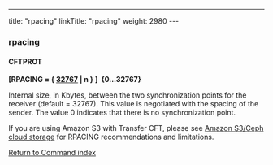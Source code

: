 ---
title: "rpacing"
linkTitle: "rpacing"
weight: 2980
---<span id="rpacing"></span>

### rpacing

#### CFTPROT

****[RPACING = { <u>32767</u> &#124; n } ]  {0...32767}****

Internal size, in Kbytes, between the two synchronization points for
the receiver (default = 32767). This value is negotiated with the spacing of the sender.
The value 0 indicates that there is no synchronization point.

If you are using Amazon S3 with Transfer CFT, please see [Amazon S3/Ceph cloud storage](../../../../app_integration_intro/amazon_s3) for RPACING recommendations and limitations.

[Return to Command index](../../)
